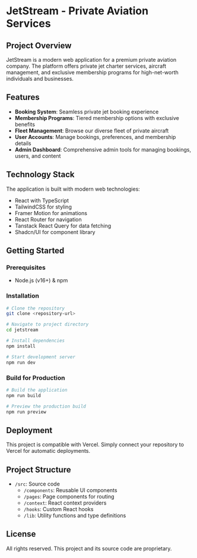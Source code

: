 
# JetStream - Private Aviation Services

## Project Overview

JetStream is a modern web application for a premium private aviation company. The platform offers private jet charter services, aircraft management, and exclusive membership programs for high-net-worth individuals and businesses.

## Features

- **Booking System**: Seamless private jet booking experience
- **Membership Programs**: Tiered membership options with exclusive benefits
- **Fleet Management**: Browse our diverse fleet of private aircraft
- **User Accounts**: Manage bookings, preferences, and membership details
- **Admin Dashboard**: Comprehensive admin tools for managing bookings, users, and content

## Technology Stack

The application is built with modern web technologies:

- React with TypeScript
- TailwindCSS for styling
- Framer Motion for animations
- React Router for navigation
- Tanstack React Query for data fetching
- Shadcn/UI for component library

## Getting Started

### Prerequisites

- Node.js (v16+) & npm

### Installation

```sh
# Clone the repository
git clone <repository-url>

# Navigate to project directory
cd jetstream

# Install dependencies
npm install

# Start development server
npm run dev
```

### Build for Production

```sh
# Build the application
npm run build

# Preview the production build
npm run preview
```

## Deployment

This project is compatible with Vercel. Simply connect your repository to Vercel for automatic deployments.

## Project Structure

- `/src`: Source code
  - `/components`: Reusable UI components
  - `/pages`: Page components for routing
  - `/context`: React context providers
  - `/hooks`: Custom React hooks
  - `/lib`: Utility functions and type definitions

## License

All rights reserved. This project and its source code are proprietary.
